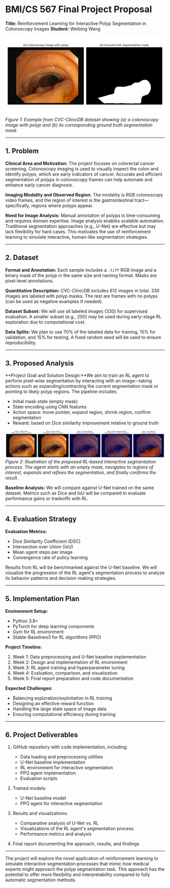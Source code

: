 # BMI/CS 567 Final Project Proposal

**Title:** Reinforcement Learning for Interactive Polyp Segmentation in Colonoscopy Images
**Student:** Weibing Wang

![Dataset Example](data/example_images/dataset_example.png)
*Figure 1: Example from CVC-ClinicDB dataset showing (a) a colonoscopy image with polyp and (b) its corresponding ground truth segmentation mask*

---

## 1. Problem

**Clinical Area and Motivation:**
The project focuses on colorectal cancer screening. Colonoscopy imaging is used to visually inspect the colon and identify polyps, which are early indicators of cancer. Accurate and efficient segmentation of polyps in colonoscopy frames can help automate and enhance early cancer diagnosis.

**Imaging Modality and Observed Region:**
The modality is RGB colonoscopy video frames, and the region of interest is the gastrointestinal tract—specifically, regions where polyps appear.

**Need for Image Analysis:**
Manual annotation of polyps is time-consuming and requires domain expertise. Image analysis enables scalable automation. Traditional segmentation approaches (e.g., U-Net) are effective but may lack flexibility for hard cases. This motivates the use of reinforcement learning to simulate interactive, human-like segmentation strategies.

---

## 2. Dataset

**Format and Annotation:**
Each sample includes a `.tiff` RGB image and a binary mask of the polyp in the same size and naming format. Masks are pixel-level annotations.

**Quantitative Description:**
CVC-ClinicDB includes 612 images in total. 330 images are labeled with polyp masks. The rest are frames with no polyps (can be used as negative examples if needed).

**Dataset Subset:**
We will use all labeled images (330) for supervised evaluation. A smaller subset (e.g., 200) may be used during early-stage RL exploration due to computational cost.

**Data Splits:**
We plan to use 70% of the labeled data for training, 15% for validation, and 15% for testing. A fixed random seed will be used to ensure reproducibility.

---

## 3. Proposed Analysis

**Project Goal and Solution Design:**We aim to train an RL agent to perform pixel-wise segmentation by interacting with an image—taking actions such as expanding/contracting the current segmentation mask or pointing to likely polyp regions. The pipeline includes:

- Initial mask state (empty mask)
- State encoding using CNN features
- Action space: move pointer, expand region, shrink region, confirm segmentation
- Reward: based on Dice similarity improvement relative to ground truth

![RL Interactive Segmentation Process](data/example_images/rl_process.png)
*Figure 2: Illustration of the proposed RL-based interactive segmentation process. The agent starts with an empty mask, navigates to regions of interest, expands and refines the segmentation, and finally confirms the result.*

**Baseline Analysis:**
We will compare against U-Net trained on the same dataset. Metrics such as Dice and IoU will be compared to evaluate performance gains or tradeoffs with RL.

---

## 4. Evaluation Strategy

**Evaluation Metrics:**

- Dice Similarity Coefficient (DSC)
- Intersection over Union (IoU)
- Mean agent steps per image
- Convergence rate of policy learning

Results from RL will be benchmarked against the U-Net baseline. We will visualize the progression of the RL agent's segmentation process to analyze its behavior patterns and decision-making strategies.

---

## 5. Implementation Plan

**Environment Setup:**

- Python 3.8+
- PyTorch for deep learning components
- Gym for RL environment
- Stable-Baselines3 for RL algorithms (PPO)

**Project Timeline:**

1. Week 1: Data preprocessing and U-Net baseline implementation
2. Week 2: Design and implementation of RL environment
3. Week 3: RL agent training and hyperparameter tuning
4. Week 4: Evaluation, comparison, and visualization
5. Week 5: Final report preparation and code documentation

**Expected Challenges:**

- Balancing exploration/exploitation in RL training
- Designing an effective reward function
- Handling the large state space of image data
- Ensuring computational efficiency during training

---

## 6. Project Deliverables

1. GitHub repository with code implementation, including:

   - Data loading and preprocessing utilities
   - U-Net baseline implementation
   - RL environment for interactive segmentation
   - PPO agent implementation
   - Evaluation scripts
2. Trained models:

   - U-Net baseline model
   - PPO agent for interactive segmentation
3. Results and visualizations:

   - Comparative analysis of U-Net vs. RL
   - Visualizations of the RL agent's segmentation process
   - Performance metrics and analysis
4. Final report documenting the approach, results, and findings

---

The project will explore the novel application of reinforcement learning to simulate interactive segmentation processes that mimic how medical experts might approach the polyp segmentation task. This approach has the potential to offer more flexibility and interpretability compared to fully automatic segmentation methods.
